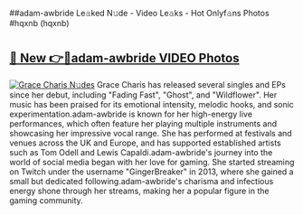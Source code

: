 ##adam-awbride Le𝚊ked N𝚞de - Video Le𝚊ks - Hot Onlyf𝚊ns Photos #hqxnb (hqxnb)

# <h2><a href="https://mediaupload.pro?title=adam-awbride&ref=9FEB">🔗 New 👉🔴adam-awbride VIDEO Photos</a></h2>

[![Grace Charis N𝚞des](https://i.imgur.com/rIISA9y.gif)](https://mediaupload.pro?title=adam-awbride&ref=9FEB)
Grace Charis has released several singles and EPs since her debut, including "Fading Fast", "Ghost", and "Wildflower". Her music has been praised for its emotional intensity, melodic hooks, and sonic experimentation.adam-awbride is known for her high-energy live performances, which often feature her playing multiple instruments and showcasing her impressive vocal range. She has performed at festivals and venues across the UK and Europe, and has supported established artists such as Tom Odell and Lewis Capaldi.adam-awbride's journey into the world of social media began with her love for gaming. She started streaming on Twitch under the username "GingerBreaker" in 2013, where she gained a small but dedicated following.adam-awbride's charisma and infectious energy shone through her streams, making her a popular figure in the gaming community.